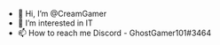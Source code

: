 - 👋 Hi, I’m @CreamGamer
- 👀 I’m interested in IT
- 📫 How to reach me Discord - GhostGamer101#3464



